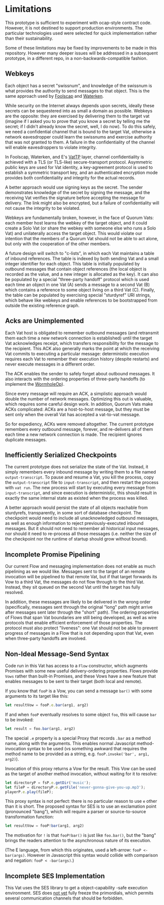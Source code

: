 
# Limitations

This prototype is sufficient to experiment with ocap-style contract code.
However, it is not destined to support production environments. The
particular technologies used were selected for quick implementation rather
than their sustainability.

Some of these limitations may be fixed by improvements to be made in this
repository. However many deeper issues will be addressed in a subsequent
prototype, in a different repo, in a non-backwards-compatible fashion.

## Webkeys

Each object has a secret "swissnum", and knowledge of the swissnum is what
provides the authority to send messages to that object. This is the same
approach used by [Foolscap](https://foolscap.lothar.com/) and
[Waterken](http://waterken.sourceforge.net/).

While security on the Internet always depends upon secrets, ideally these
secrets can be sequestered into as small a domain as possible. Webkeys are
the opposite: they are exercised by delivering them to the target vat
(imagine if I asked you to prove that you know a secret by telling me the
secret; if I didn't already know the secret, well, I do now). To do this
safely, we need a confidential channel that is bound to the target Vat,
otherwise a network eavesdropper could learn the swissnums and exercise
authority that was not granted to them. A failure in the confidentiality of
the channel will enable eavesdroppers to violate integrity.

In Foolscap, Waterken, and E's
[VatTP](http://erights.org/elib/distrib/vattp/index.html) layer, channel
confidentiality is achieved with a TLS (or TLS-like) secure-transport
protocol. Asymmetric public keys are used for Vat identity, a key-agreement
protocol is used to establish a symmetric transport key, and an authenticated
encryption mode provides both confidentiality and integrity for the actual
records.

A better approach would use signing keys as the secret. The sender
demonstrates knowledge of the secret by signing the message, and the
receiving Vat verifies the signature before accepting the message for
delivery. The link might also be encrypted, but a failure of confidentiality
will not cause the integrity to be violated.

Webkeys are fundamentally broken, however, in the face of Quorum Vats: each
member host learns the webkey of the target object, and it could create a
Solo Vat (or share the webkey with someone else who runs a Solo Vat) and
unilaterally access the target object. This would violate our intention that
the members of a Quorum Vat should not be able to act alone, but only with
the cooperation of the other members.

A future design will switch to "c-lists", in which each Vat maintains a table
of inbound references. The table is indexed by both sending Vat and a small
integer identifier for each object. This table is initially populated by
outbound messages that contain object references (the local object is
recorded as the value, and a new integer is allocated as the key). It can
also be populated by a special "three-party handoff" protocol which is used
each time an object in one Vat (A) sends a message to a second Vat (B) which
contains a reference to some object living on a third Vat (C). Finally, the
table can be populated by exercising special "sturdyref" URI strings, which
behave like webkeys and enable references to be bootstrapped from outside the
existing reference graph.

## Acks are Unimplemented

Each Vat host is obligated to remember outbound messages (and retransmit them
each time a new network connection is established) until the target Vat
acknowledges receipt, which transfers responsibility for the message to the
recipient. This ACK also generally marks the point at which the receiving Vat
commits to executing a particular message: deterministic execution requires
each Vat to remember their execution history (despite restarts) and never
execute messages in a different order.

The ACK enables the sender to safely forget about outbound messages. It also
interacts with the ordering properties of three-party handoffs (to implement
the [WormholeOp](http://erights.org/elib/distrib/captp/WormholeOp.html)).

Since every message will require an ACK, a simplistic approach would double
the number of network messages. Optimizing this out is valuable, which
requires some careful design work. In addition, Quorum Vats make ACKs
complicated: ACKs are a host-to-host message, but they must be sent only when
the overall Vat has accepted a vat-to-vat message.

So for expediency, ACKs were removed altogether. The current prototype
remembers every outbound message, forever, and re-delivers all of them each
time a new network connection is made. The recipient ignores duplicate
messages.

## Inefficiently Serialized Checkpoints

The current prototype does not serialize the state of the Vat. Instead, it
simply remembers every inbound message by writing them to a file named
`output-transcript`. To pause and resume a Vat, you kill the process, copy
the `output-transcript` file to `input-transcript`, and then restart the
process with `vat run`. The new process will start by executing every message
from `input-transcript`, and since execution is deterministic, this should
result in exactly the same internal state as existed when the process was
killed.

A better approach would persist the state of all objects reachable from
sturdyrefs, transparently, in some sort of database checkpoint. The
checkpoint would need to include all unacknowledged outbound messages, as
well as enough information to reject previously-executed inbound messages.
But it should not need to remember all historical input messages, nor should
it need to re-process all those messages (i.e. neither the size of the
checkpoint nor the runtime of startup should grow without bound).

## Incomplete Promise Pipelining

Our current Flow and messaging implementation does not enable as much
pipelining as we would like. Messages sent to the target of an remote
invocation will be pipelined to that remote Vat, but if that target forwards
its Vow to a third Vat, the messages do not flow through to the third Vat.
Instead, they sit queued on the second Vat until the target has fully
resolved.

In addition, these messages are likely to be delivered in the wrong order
(specifically, messages sent through the original "long" path might arrive
after messages sent later through the "short" path). The ordering properties
of Flows that span Vat boundaries are still being developed, as well as wire
protocols that enable efficient enforcement of those properties. The protocol
must also protect "liveness": one Vat should not be able to prevent progress
of messages in a Flow that is not depending upon that Vat, even when
three-party handoffs are involved.

## Non-Ideal Message-Send Syntax

Code run in this Vat has access to a `Flow` constructor, which augments
Promises with some new useful delivery-ordering properties. Flows provide
`Vows` rather than built-in Promises, and these Vows have a new feature
that enables messages to be sent to their target (both local and remote).

If you know that `fooP` is a Vow, you can send a message `bar()` with
some arguments to its target like this:

```javascript
let resultVow = fooP.e.bar(arg1, arg2)
```

If and when `fooP` eventually resolves to some object `foo`, this will
cause `bar` to be invoked:

```javascript
let result = foo.bar(arg1, arg2)
```

The special `.e` property is a special Proxy that records `.bar` as a method
name, along with the arguments. This enables normal Javascript
method-invocation syntax to be used (vs something awkward that requires the
method name to be provided as a string, e.g. `fooP.invoke('bar', arg1,
arg2)`).

Invocation of this proxy returns a Vow for the result. This Vow can be used
as the target of another method invocation, without waiting for it to
resolve:

```javascript
let directoryP = fsP.e.getDir('music');
let fileP = directoryP.e.getFile('never-gonna-give-you-up.mp3');
playerP.e.play(fileP);
```

This proxy syntax is not perfect: there is no particular reason to use `e`
other than it is short. The proposed syntax for SES is to use an exclamation
point (pronounced "bang"), which will require a parser or source-to-source
transformation function:

```javascript
let resultVow = fooP!bar(arg1, arg2)
```

The motivation for `!` is that `fooP!bar()` is just like `foo.bar()`, but the
"bang" brings the readers attention to the asynchronous nature of its
execution.

(The E language, from which this originates, used a left-arrow: `fooP <-
bar(args)`. However in Javascript this syntax would collide with comparison
and negation: `fooP < -bar(args)`.)


## Incomplete SES Implementation

This Vat uses the SES library to get a object-capability -safe execution
environment. SES does [not yet](https://github.com/Agoric/SES/issues/3) fully
freeze the primordials, which permits several communication channels that
should be forbidden.
